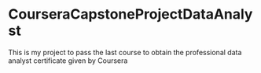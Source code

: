 # CourseraCapstoneProjectDataAnalyst
This is my project to pass the last course to obtain the professional data analyst certificate given by Coursera
